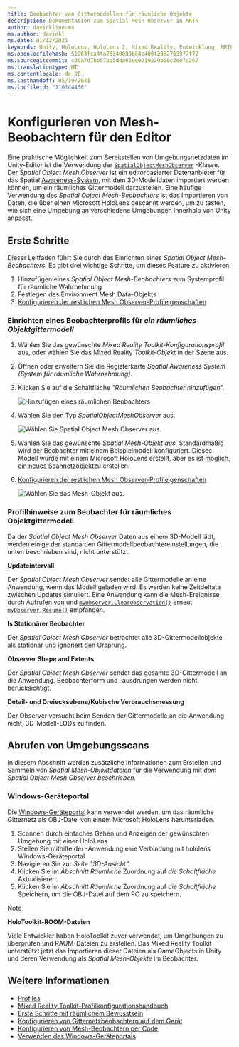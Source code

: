 ```yaml
---
title: Beobachter von Gittermodellen für räumliche Objekte
description: Dokumentation zum Spatial Mesh Observer in MRTK
author: davidkline-ms
ms.author: davidkl
ms.date: 01/12/2021
keywords: Unity, HoloLens, HoloLens 2, Mixed Reality, Entwicklung, MRTK,
ms.openlocfilehash: 51963fca4fa76340089b84e400f2882763977f72
ms.sourcegitcommit: c0ba7d7bb57bb5dda65ee9019229b68c2ee7c267
ms.translationtype: MT
ms.contentlocale: de-DE
ms.lasthandoff: 05/19/2021
ms.locfileid: "110144456"
---
```

# <a name="configuring-mesh-observers-for-the-editor"></a>Konfigurieren von Mesh-Beobachtern für den Editor

Eine praktische Möglichkeit zum Bereitstellen von Umgebungsnetzdaten im Unity-Editor ist die Verwendung der [`SpatialObjectMeshObserver`](xref:Microsoft.MixedReality.Toolkit.SpatialObjectMeshObserver.SpatialObjectMeshObserver) -Klasse. Der *Spatial Object Mesh Observer* ist ein editorbasierter Datenanbieter für das Spatial [Awareness-System,](spatial-awareness-getting-started.md) mit dem 3D-Modelldaten importiert werden können, um ein räumliches Gittermodell darzustellen. Eine häufige Verwendung des *Spatial Object Mesh-Beobachters* ist das Importieren von Daten, die über einen Microsoft HoloLens gescannt werden, um zu testen, wie sich eine Umgebung an verschiedene Umgebungen innerhalb von Unity anpasst.

## <a name="getting-started"></a>Erste Schritte

Dieser Leitfaden führt Sie durch das Einrichten eines *Spatial Object Mesh-Beobachters.* Es gibt drei wichtige Schritte, um dieses Feature zu aktivieren.

1. Hinzufügen eines *Spatial Object Mesh-Beobachters* zum Systemprofil für räumliche Wahrnehmung
1. Festlegen des Environment Mesh Data-Objekts
1. [Konfigurieren der restlichen Mesh Observer-Profileigenschaften](configuring-spatial-awareness-mesh-observer.md)

### <a name="set-up-a-spatial-object-mesh-observer-profile"></a>Einrichten eines Beobachterprofils für *ein räumliches Objektgittermodell*

1. Wählen Sie das gewünschte *Mixed Reality Toolkit-Konfigurationsprofil* aus, oder wählen Sie das Mixed Reality *Toolkit-Objekt* in der Szene aus.
1. Öffnen oder erweitern Sie die Registerkarte *Spatial Awareness System (System für räumliche Wahrnehmung).*
1. Klicken Sie auf die Schaltfläche *"Räumlichen Beobachter hinzufügen".*

    ![Hinzufügen eines räumlichen Beobachters](../images/spatial-awareness/AddObserver.png)

1. Wählen Sie den Typ *SpatialObjectMeshObserver* aus.

    ![Wählen Sie Spatial Object Mesh Observer aus.](../images/spatial-awareness/SelectObjectObserver.png)

1. Wählen Sie das gewünschte *Spatial Mesh-Objekt aus.* Standardmäßig wird der Beobachter mit einem Beispielmodell konfiguriert. Dieses Modell wurde mit einem Microsoft HoloLens erstellt, aber es ist [möglich, ein neues Scannetzobjekt](#acquiring-environment-scans)zu erstellen.
1. [Konfigurieren der restlichen Mesh Observer-Profileigenschaften](configuring-spatial-awareness-mesh-observer.md)

    ![Wählen Sie das Mesh-Objekt aus.](../images/spatial-awareness/ObjectObserverProfile.png)

### <a name="spatial-object-mesh-observer-profile-notes"></a>Profilhinweise zum Beobachter für räumliches Objektgittermodell

Da der *Spatial Object Mesh Observer* Daten aus einem 3D-Modell lädt, werden einige der standarden Gittermodellbeobachtereinstellungen, die unten beschrieben sind, nicht unterstützt.

**Updateintervall**

Der  *Spatial Object Mesh Observer* sendet alle Gittermodelle an eine Anwendung, wenn das Modell geladen wird. Es werden keine Zeitdeltata zwischen Updates simuliert. Eine Anwendung kann die Mesh-Ereignisse durch Aufrufen von und [`myObserver.ClearObservation()`](xref:Microsoft.MixedReality.Toolkit.SpatialAwareness.IMixedRealitySpatialAwarenessObserver.ClearObservations) erneut [`myObserver.Resume()`](xref:Microsoft.MixedReality.Toolkit.SpatialAwareness.IMixedRealitySpatialAwarenessObserver.Resume) empfangen.

**Is Stationärer Beobachter**

Der *Spatial Object Mesh Observer* betrachtet alle 3D-Gittermodellobjekte als stationär und ignoriert den Ursprung.

**Observer Shape and Extents**

Der  *Spatial Object Mesh Observer* sendet das gesamte 3D-Gittermodell an die Anwendung. Beobachterform und -ausdrungen werden nicht berücksichtigt.

**Detail- und Dreiecksebene/Kubische Verbrauchsmessung**

Der Observer versucht beim Senden der Gittermodelle an die Anwendung nicht, 3D-Modell-LODs zu finden.

## <a name="acquiring-environment-scans"></a>Abrufen von Umgebungsscans

In diesem Abschnitt werden zusätzliche Informationen zum Erstellen und Sammeln von *Spatial Mesh-Objektdateien* für die Verwendung mit *dem Spatial Object Mesh Observer beschrieben.*

### <a name="windows-device-portal"></a>Windows-Geräteportal

Die [Windows-Geräteportal](/windows/mixed-reality/using-the-windows-device-portal) kann verwendet werden, um das räumliche Gitternetz als OBJ-Datei von einem Microsoft HoloLens herunterladen.

1. Scannen durch einfaches Gehen und Anzeigen der gewünschten Umgebung mit einer HoloLens
1. Stellen Sie mithilfe der -Anwendung eine Verbindung mit hololens Windows-Geräteportal
1. Navigieren Sie zur *Seite "3D-Ansicht".*
1. Klicken Sie im *Abschnitt Räumliche* Zuordnung auf *die Schaltfläche* Aktualisieren.
1. Klicken Sie im *Abschnitt Räumliche* Zuordnung auf die *Schaltfläche* Speichern, um die OBJ-Datei auf dem PC zu speichern.

> [!NOTE]
> **HoloToolkit-ROOM-Dateien**
>
> Viele Entwickler haben HoloToolkit zuvor verwendet, um Umgebungen zu überprüfen und RAUM-Dateien zu erstellen. Das Mixed Reality Toolkit unterstützt jetzt das Importieren dieser Dateien als GameObjects in Unity und deren Verwendung als *Spatial Mesh-Objekte* im Beobachter.

## <a name="see-also"></a>Weitere Informationen

- [Profiles](../profiles/profiles.md)
- [Mixed Reality Toolkit-Profilkonfigurationshandbuch](../../configuration/mixed-reality-configuration-guide.md)
- [Erste Schritte mit räumlichem Bewusstsein](spatial-awareness-getting-started.md)
- [Konfigurieren von Gitternetzbeobachtern auf dem Gerät](configuring-spatial-awareness-mesh-observer.md)
- [Konfigurieren von Mesh-Beobachtern per Code](usage-guide.md)
- [Verwenden des Windows-Geräteportals](/windows/mixed-reality/using-the-windows-device-portal)